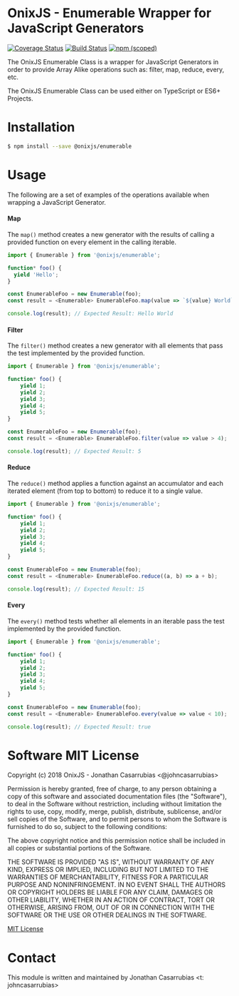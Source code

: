 OnixJS - Enumerable Wrapper for JavaScript Generators
===================================
[![Coverage Status](https://coveralls.io/repos/github/onixjs/enumerable/badge.svg?branch=master)](https://coveralls.io/github/onixjs/enumerable?branch=master) [![Build Status](https://travis-ci.org/onixjs/enumerable.svg?branch=master)](https://travis-ci.org/onixjs/enumerable) [![npm (scoped)](https://img.shields.io/npm/v/@onixjs/enumerable.svg)](http://npmjs.com/package/@onixjs/enumerable)

The OnixJS Enumerable Class is a wrapper for JavaScript Generators in order to provide Array Alike operations such as: filter, map, reduce, every, etc.

The OnixJS Enumerable Class can be used either on TypeScript or ES6+ Projects.

# Installation

```sh
$ npm install --save @onixjs/enumerable
```
# Usage
The following are a set of examples of the operations available when wrapping a JavaScript Generator.

#### Map
The `map()` method creates a new generator with the results of calling a provided function on every element in the calling iterable.

```js
import { Enumerable } from '@onixjs/enumerable';

function* foo() {
  yield 'Hello';
}

const EnumerableFoo = new Enumerable(foo);
const result = <Enumerable> EnumerableFoo.map(value => `${value} World`);

console.log(result); // Expected Result: Hello World
```
#### Filter
The `filter()` method creates a new generator with all elements that pass the test implemented by the provided function.

```js
import { Enumerable } from '@onixjs/enumerable';

function* foo() {
    yield 1;
    yield 2;
    yield 3;
    yield 4;
    yield 5;
}

const EnumerableFoo = new Enumerable(foo);
const result = <Enumerable> EnumerableFoo.filter(value => value > 4);

console.log(result); // Expected Result: 5
```

#### Reduce
The `reduce()` method applies a function against an accumulator and each iterated element (from top to bottom) to reduce it to a single value.

```js
import { Enumerable } from '@onixjs/enumerable';

function* foo() {
    yield 1;
    yield 2;
    yield 3;
    yield 4;
    yield 5;
}

const EnumerableFoo = new Enumerable(foo);
const result = <Enumerable> EnumerableFoo.reduce((a, b) => a + b);

console.log(result); // Expected Result: 15
```

#### Every
The `every()` method tests whether all elements in an iterable pass the test implemented by the provided function.

```js
import { Enumerable } from '@onixjs/enumerable';

function* foo() {
    yield 1;
    yield 2;
    yield 3;
    yield 4;
    yield 5;
}

const EnumerableFoo = new Enumerable(foo);
const result = <Enumerable> EnumerableFoo.every(value => value < 10);

console.log(result); // Expected Result: true
```

# Software MIT License
Copyright (c) 2018 OnixJS - Jonathan Casarrubias <@johncasarrubias>

Permission is hereby granted, free of charge, to any person obtaining a copy of this software and associated documentation files (the "Software"), to deal in the Software without restriction, including without limitation the rights to use, copy, modify, merge, publish, distribute, sublicense, and/or sell copies of the Software, and to permit persons to whom the Software is furnished to do so, subject to the following conditions:

The above copyright notice and this permission notice shall be included in all copies or substantial portions of the Software.

THE SOFTWARE IS PROVIDED "AS IS", WITHOUT WARRANTY OF ANY KIND, EXPRESS OR IMPLIED, INCLUDING BUT NOT LIMITED TO THE WARRANTIES OF MERCHANTABILITY, FITNESS FOR A PARTICULAR PURPOSE AND NONINFRINGEMENT. IN NO EVENT SHALL THE AUTHORS OR COPYRIGHT HOLDERS BE LIABLE FOR ANY CLAIM, DAMAGES OR OTHER LIABILITY, WHETHER IN AN ACTION OF CONTRACT, TORT OR OTHERWISE, ARISING FROM, OUT OF OR IN CONNECTION WITH THE SOFTWARE OR THE USE OR OTHER DEALINGS IN THE SOFTWARE.

[MIT License](http://opensource.org/licenses/MIT)


# Contact
This module is written and maintained by Jonathan Casarrubias <t: johncasarrubias>